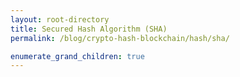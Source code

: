 ```yaml
---
layout: root-directory
title: Secured Hash Algorithm (SHA)
permalink: /blog/crypto-hash-blockchain/hash/sha/

enumerate_grand_children: true
---
```

